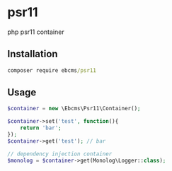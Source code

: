 # psr11

php psr11 container

## Installation

``` cmd
composer require ebcms/psr11
```

## Usage

``` php
$container = new \Ebcms\Psr11\Container();

$container->set('test', function(){
    return 'bar';
});
$container->get('test'); // bar

// dependency injection container
$monolog = $container->get(Monolog\Logger::class);
```
